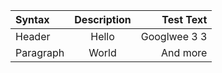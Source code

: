 | Syntax      | Description | Test Text |
| :---        |    :----:   |          ---: |
| Header      | Hello       | Googlwee 3 3 |
| Paragraph   | World| And more |
